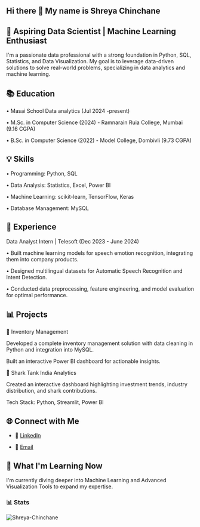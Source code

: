## Hi there 👋 My name is Shreya Chinchane


## 🚀 Aspiring Data Scientist | Machine Learning Enthusiast

I'm a passionate data professional with a strong foundation in Python, SQL, Statistics, and Data Visualization. My goal is to leverage data-driven solutions to solve real-world problems, specializing in data analytics and machine learning.


## 📚 Education


• Masai School Data analytics (Jul 2024 -present)

• M.Sc. in Computer Science (2024) - Ramnarain Ruia College, Mumbai (9.16 CGPA)

• B.Sc. in Computer Science (2022) - Model College, Dombivli (9.73 CGPA)


## 💡 Skills


• Programming: Python, SQL

• Data Analysis: Statistics, Excel, Power BI

• Machine Learning: scikit-learn, TensorFlow, Keras

• Database Management: MySQL


## 🌟 Experience


Data Analyst Intern | Telesoft (Dec 2023 - June 2024)

• Built machine learning models for speech emotion recognition, integrating them into company products.

• Designed multilingual datasets for Automatic Speech Recognition and Intent Detection.

• Conducted data preprocessing, feature engineering, and model evaluation for optimal performance.


## 📊 Projects


🔹 Inventory Management

Developed a complete inventory management solution with data cleaning in Python and integration into MySQL.

Built an interactive Power BI dashboard for actionable insights.



🔹 Shark Tank India Analytics

Created an interactive dashboard highlighting investment trends, industry distribution, and shark contributions.

Tech Stack: Python, Streamlit, Power BI



## 🌐 Connect with Me

- 💼 [LinkedIn](https://www.linkedin.com/in/shreya-chinchane/)
  
- 📧 [Email](chinchaneshreya@gmail.com)



## 📖 What I'm Learning Now

I'm currently diving deeper into Machine Learning and Advanced Visualization Tools to expand my expertise.


### 📊 Stats
 
![Shreya-Chinchane](https://github-readme-stats.vercel.app/api?username=your-username&show_icons=true&theme=radical)  


